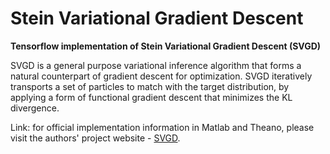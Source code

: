 # Stein Variational Gradient Descent 

**Tensorflow implementation of Stein Variational Gradient Descent (SVGD)**


SVGD is a general purpose variational inference algorithm that forms a natural counterpart of gradient descent for optimization. SVGD iteratively transports a set of particles to match with the target distribution, by applying a form of functional gradient descent that minimizes the KL divergence.


Link:
for official implementation information in Matlab and Theano, please visit the authors' project website - [SVGD](http://www.cs.dartmouth.edu/~dartml/project.html?p=vgd).
